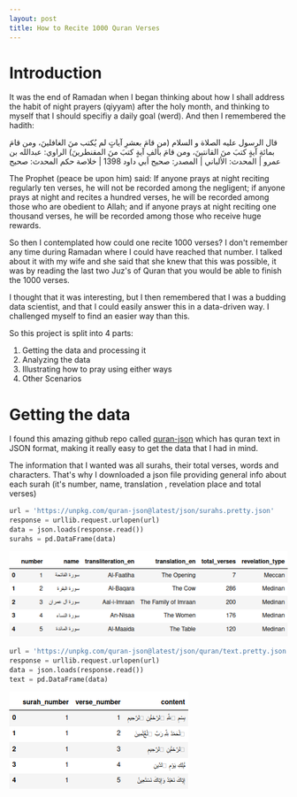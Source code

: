 ```yaml
---
layout: post
title: How to Recite 1000 Quran Verses
---
```


# Introduction

It was the end of Ramadan when I began thinking about how I shall address the habit of night prayers (qiyyam) after the holy month, and thinking to myself that I should specifiy a daily goal (werd). And then I remembered the hadith:

قال الرسول عليه الصلاة و السلام (من قامَ بعشرِ آياتٍ لم يُكتب منَ الغافلينَ، ومن قامَ بمائةِ آيةٍ كتبَ منَ القانتينَ، ومن قامَ بألفِ آيةٍ كتبَ منَ المقنطرينَ)  الراوي: عبدالله بن عمرو | المحدث: الألباني | المصدر: صحيح أبي داود 1398 | خلاصة حكم المحدث: صحيح

The Prophet (peace be upon him) said: If anyone prays at night reciting regularly ten verses, he will not be recorded among the negligent; if anyone prays at night and recites a hundred verses, he will be recorded among those who are obedient to Allah; and if anyone prays at night reciting one thousand verses, he will be recorded among those who receive huge rewards. 

So then I contemplated how could one recite 1000 verses? I don't remember any time during Ramadan where I could have reached that number. I talked about it with my wife and she said that she knew that this was possible, it was by reading the last two Juz's of Quran that you would be able to finish the 1000 verses.

I thought that it was interesting, but I then remembered that I was a budding data scientist, and that I could easily answer this in a data-driven way. I challenged myself to find an easier way than this.

So this project is split into 4 parts:
1. Getting the data and processing it
2. Analyzing the data
3. Illustrating how to pray using either ways
4. Other Scenarios

# Getting the data

I found this amazing github repo called [quran-json](https://github.com/risan/quran-json) which has quran text in JSON format, making it really easy to get the data that I had in mind.

The information that I wanted was all surahs, their total verses, words and characters. That's why I downloaded a json file providing general info about each surah (it's number, name, translation , revelation place and total verses)

```python
url = 'https://unpkg.com/quran-json@latest/json/surahs.pretty.json'
response = urllib.request.urlopen(url)
data = json.loads(response.read())
surahs = pd.DataFrame(data)
```
![an image alt text](../images/surahs.png "Surahs DataFrame")


```python
url = 'https://unpkg.com/quran-json@latest/json/quran/text.pretty.json'
response = urllib.request.urlopen(url)
data = json.loads(response.read())
text = pd.DataFrame(data)
```
![an image alt text](../images/text.png "Text DataFrame")


